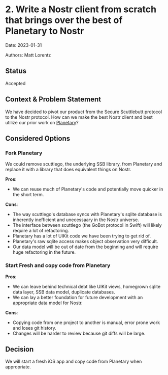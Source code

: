 # 2. Write a Nostr client from scratch that brings over the best of Planetary to Nostr

Date: 2023-01-31

Authors: Matt Lorentz

## Status

Accepted

## Context & Problem Statement

We have decided to pivot our product from the Secure Scuttlebutt protocol to the Nostr protocol. How can we make the best Nostr client and best utilize our prior work on [Planetary](https://github.com/planetary-social/planetary-ios/)?

## Considered Options

### Fork Planetary

We could remove scuttlego, the underlying SSB library, from Planetary and replace it with a library that does equivalent things on Nostr.

**Pros**: 

- We can reuse much of Planetary's code and potentially move quicker in the short term.

**Cons**:

- The way scuttlego's database syncs with Planetary's sqlite database is inherently inefficient and unecessaary in the Nostr universe.
- The interface between scuttlego (the GoBot protocol in Swift) will likely require a lot of refactoring.
- Planetary has a lot of UIKit code we have been trying to get rid of.
- Planetary's raw sqlite access makes object observation very difficult.
- Our data model will be out of date from the beginning and will require huge refactoring in the future.

### Start Fresh and copy code from Planetary

**Pros**: 

- We can leave behind technical debt like UIKit views, homegrown sqlite data layer, SSB data model, duplicate databases.
- We can lay a better foundation for future development with an appropriate data model for Nostr.

**Cons**:

- Copying code from one project to another is manual, error prone work and loses git history.
- Changes will be harder to review because git diffs will be large.


## Decision

We will start a fresh iOS app and copy code from Planetary when appropriate.
